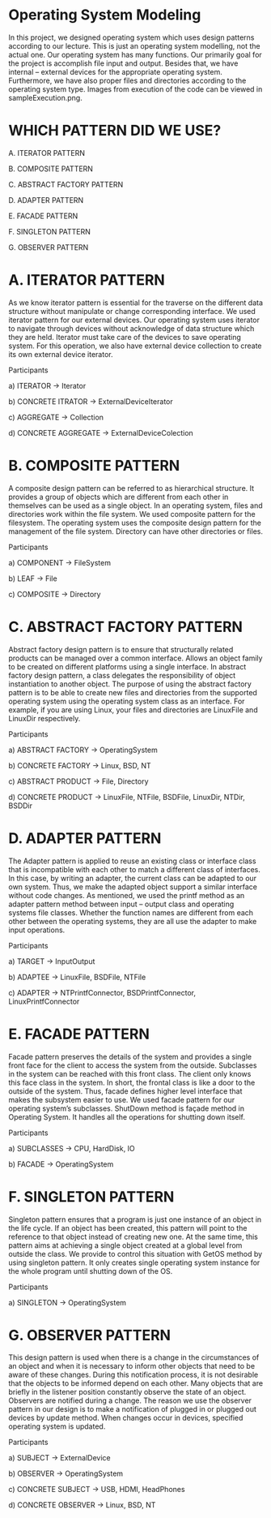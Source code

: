 # Operating System Modeling

In this project, we designed operating system which uses design patterns according to our lecture. This is just an operating system modelling, not the actual one. Our operating system has many functions. Our primarily goal for the project is accomplish file input and output. Besides that, we have internal – external devices for the appropriate operating system. Furthermore, we have also proper files and directories according to the operating system type. Images from execution of the code can be viewed in sampleExecution.png.

# WHICH PATTERN DID WE USE?

A. ITERATOR PATTERN

B. COMPOSITE PATTERN

C. ABSTRACT FACTORY PATTERN

D. ADAPTER PATTERN

E. FACADE PATTERN

F. SINGLETON PATTERN

G. OBSERVER PATTERN

# A. ITERATOR PATTERN
As we know iterator pattern is essential for the traverse on the different data structure without manipulate or change corresponding interface. We used iterator pattern for our external devices. Our operating system uses iterator to navigate through devices without acknowledge of data structure which they are held. Iterator must take care of the devices to save operating system. For this operation, we also have external device collection to create its own external device iterator.

Participants

a) ITERATOR           -> Iterator

b) CONCRETE ITRATOR   -> ExternalDeviceIterator

c) AGGREGATE          -> Collection

d) CONCRETE AGGREGATE -> ExternalDeviceColection

# B. COMPOSITE PATTERN
A composite design pattern can be referred to as hierarchical structure. It provides a group of objects which are different from each other in themselves can be used as a single object. In an operating system, files and directories work within the file system. We used composite pattern for the filesystem. The operating system uses the composite design pattern for the management of the file system. Directory can have other directories or files.

Participants

a) COMPONENT  -> FileSystem

b) LEAF       -> File

c) COMPOSITE  -> Directory

# C. ABSTRACT FACTORY PATTERN
Abstract factory design pattern is to ensure that structurally related products can be managed over a common interface. Allows an object family to be created on different platforms using a single interface. In abstract factory design pattern, a class delegates the responsibility of object instantiation to another object. The purpose of using the abstract factory pattern is to be able to create new files and directories from the supported operating system using the operating system class as an interface. For example, if you are using Linux, your files and directories are LinuxFile and LinuxDir respectively.

Participants

a) ABSTRACT FACTORY -> OperatingSystem

b) CONCRETE FACTORY -> Linux, BSD, NT

c) ABSTRACT PRODUCT -> File, Directory

d) CONCRETE PRODUCT -> LinuxFile, NTFile, BSDFile, LinuxDir, NTDir, BSDDir

# D. ADAPTER PATTERN
The Adapter pattern is applied to reuse an existing class or interface class that is incompatible with each other to match a different class of interfaces. In this case, by writing an adapter, the current class can be adapted to our own system. Thus, we make the adapted object support a similar interface without code changes. As mentioned, we used the printf method as an adapter pattern method between input – output class and operating systems file classes. Whether the function names are different from each other between the operating systems, they are all use the adapter to make input operations.

Participants

a) TARGET   -> InputOutput

b) ADAPTEE  -> LinuxFile, BSDFile, NTFile

c) ADAPTER  -> NTPrintfConnector, BSDPrintfConnector, LinuxPrintfConnector

# E. FACADE PATTERN
Facade pattern preserves the details of the system and provides a single front face for the client to access the system from the outside. Subclasses in the system can be reached with this front class. The client only knows this face class in the system. In short, the frontal class is like a door to the outside of the system. Thus, facade defines higher level interface that makes the subsystem easier to use. We used facade pattern for our operating system’s subclasses. ShutDown method is façade method in Operating System. It handles all the operations for shutting down itself.

Participants

a) SUBCLASSES -> CPU, HardDisk, IO

b) FACADE     -> OperatingSystem

# F. SINGLETON PATTERN
Singleton pattern ensures that a program is just one instance of an object in the life cycle. If an object has been created, this pattern will point to the reference to that object instead of creating new one. At the same time, this pattern aims at achieving a single object created at a global level from outside the class. We provide to control this situation with GetOS method by using singleton pattern. It only creates single operating system instance for the whole program until shutting down of the OS.

Participants

a) SINGLETON  -> OperatingSystem

# G. OBSERVER PATTERN
This design pattern is used when there is a change in the circumstances of an object and when it is necessary to inform other objects that need to be aware of these changes. During this notification process, it is not desirable that the objects to be informed depend on each other. Many objects that are briefly in the listener position constantly observe the state of an object. Observers are notified during a change. The reason we use the observer pattern in our design is to make a notification of plugged in or plugged out devices by update method. When changes occur in devices, specified operating system is updated.

Participants

a) SUBJECT            -> ExternalDevice

b) OBSERVER           -> OperatingSystem

c) CONCRETE SUBJECT   -> USB, HDMI, HeadPhones

d) CONCRETE OBSERVER  -> Linux, BSD, NT


